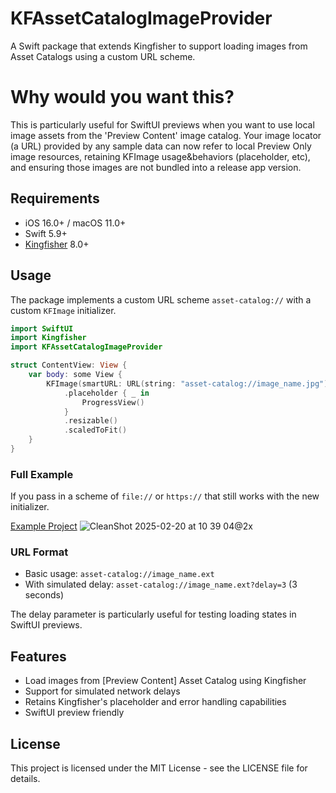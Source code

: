 # KFAssetCatalogImageProvider

A Swift package that extends Kingfisher to support loading images from Asset Catalogs using a custom URL scheme. 

# Why would you want this?

This is particularly useful for SwiftUI previews when you want to use local image assets from the 'Preview Content' image catalog.  Your image locator (a URL) provided by any sample data can now refer to local Preview Only image resources, retaining KFImage usage&behaviors (placeholder, etc), and ensuring those images are not bundled into a release app version. 

## Requirements

- iOS 16.0+ / macOS 11.0+
- Swift 5.9+
- [Kingfisher](https://github.com/onevcat/Kingfisher) 8.0+

## Usage

The package implements a custom URL scheme `asset-catalog://` with a custom `KFImage` initializer.  

```swift
import SwiftUI
import Kingfisher
import KFAssetCatalogImageProvider

struct ContentView: View {
    var body: some View {
        KFImage(smartURL: URL(string: "asset-catalog://image_name.jpg")!)
            .placeholder { _ in
                ProgressView()
            }
            .resizable()
            .scaledToFit()
    }
}
```


### Full Example
If you pass in a scheme of `file://` or `https://` that still works with the new initializer. 

[Example Project](https://github.com/mattorb/KFAssetCatalogImageProviderExample)
![CleanShot 2025-02-20 at 10 39 04@2x](https://github.com/user-attachments/assets/8840c325-a115-4356-8fd6-7497e73adaa3)


### URL Format

- Basic usage: `asset-catalog://image_name.ext`
- With simulated delay: `asset-catalog://image_name.ext?delay=3` (3 seconds)

The delay parameter is particularly useful for testing loading states in SwiftUI previews.

## Features

- Load images from [Preview Content] Asset Catalog using Kingfisher
- Support for simulated network delays
- Retains Kingfisher's placeholder and error handling capabilities
- SwiftUI preview friendly

## License

This project is licensed under the MIT License - see the LICENSE file for details.
